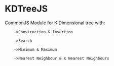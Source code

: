 # KDTreeJS
CommonJS Module for K Dimensional tree with:

		->Construction & Insertion

		->Search

		->Minimum & Maximum

		->Nearest Neighbour & K Nearest Neighbours